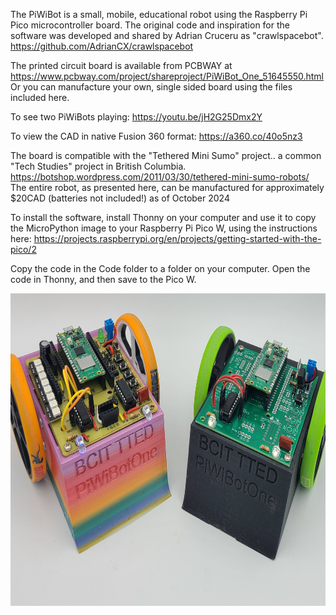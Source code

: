 The PiWiBot is a small, mobile, educational robot using the Raspberry Pi Pico microcontroller board.
The original code and inspiration for the software was developed and shared by Adrian Cruceru as "crawlspacebot". https://github.com/AdrianCX/crawlspacebot 

The printed circuit board is available from PCBWAY at https://www.pcbway.com/project/shareproject/PiWiBot_One_51645550.html 
Or you can manufacture your own, single sided board using the files included here.

To see two PiWiBots playing: https://youtu.be/jH2G25Dmx2Y  

To view the CAD in native Fusion 360 format: https://a360.co/40o5nz3 

The board is compatible with the "Tethered Mini Sumo" project.. a common "Tech Studies" project in British Columbia. https://botshop.wordpress.com/2011/03/30/tethered-mini-sumo-robots/ 
The entire robot, as presented here, can be manufactured for approximately $20CAD (batteries not included!) as of October 2024

To install the software, install Thonny on your computer and use it to copy the MicroPython image to your Raspberry Pi Pico W, using the instructions here: https://projects.raspberrypi.org/en/projects/getting-started-with-the-pico/2 

Copy the code in the Code folder to a folder on your computer. Open the code in Thonny, and then save to the Pico W.

 <img src="https://github.com/Jason-BCIT/PiWiBotOne/blob/main/Pictures/Two%20PiWiBots.jpg" alt="Two PiWiBots" width="700" height="500"> 
